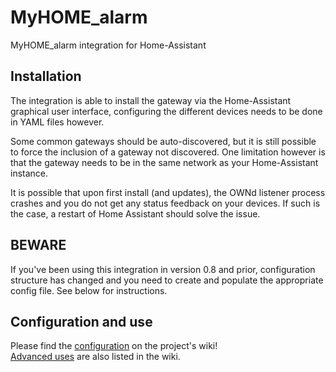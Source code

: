 # MyHOME_alarm
MyHOME_alarm integration for Home-Assistant

## Installation
The integration is able to install the gateway via the Home-Assistant graphical user interface, configuring the different devices needs to be done in YAML files however.

Some common gateways should be auto-discovered, but it is still possible to force the inclusion of a gateway not discovered. One limitation however is that the gateway needs to be in the same network as your Home-Assistant instance.

It is possible that upon first install (and updates), the OWNd listener process crashes and you do not get any status feedback on your devices. If such is the case, a restart of Home Assistant should solve the issue.

## BEWARE

If you've been using this integration in version 0.8 and prior, configuration structure has changed and you need to create and populate the appropriate config file. See below for instructions.


## Configuration and use

Please find the [configuration](https://github.com/anotherjulien/MyHOME/wiki/Configuration) on the project's wiki!  
[Advanced uses](https://github.com/anotherjulien/MyHOME/wiki/Advanced-uses) are also listed in the wiki.
